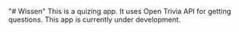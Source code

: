 "# Wissen" 
This is a quizing app.
It uses Open Trivia API for getting questions.
This app is currently under development.

